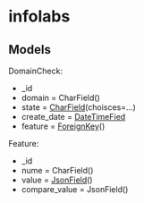 # infolabs


## Models

DomainCheck:
 * _id
 * domain = CharField()
 * state = [CharField](https://docs.djangoproject.com/en/1.11/ref/models/fields/#django.db.models.Field.choices)(choisces=...)
 * create_date = [DateTimeFied](https://docs.djangoproject.com/en/1.11/ref/models/fields/#django.db.models.DateTimeField)
 * feature = [ForeignKey](https://docs.djangoproject.com/en/1.11/ref/models/fields/#django.db.models.ForeignKey)()
 
 
 Feature:
  * _id
  * nume = CharField()
  * value = [JsonField](https://docs.djangoproject.com/en/1.11/ref/contrib/postgres/fields/#django.contrib.postgres.fields.JSONField)()
  * compare_value = JsonField()
